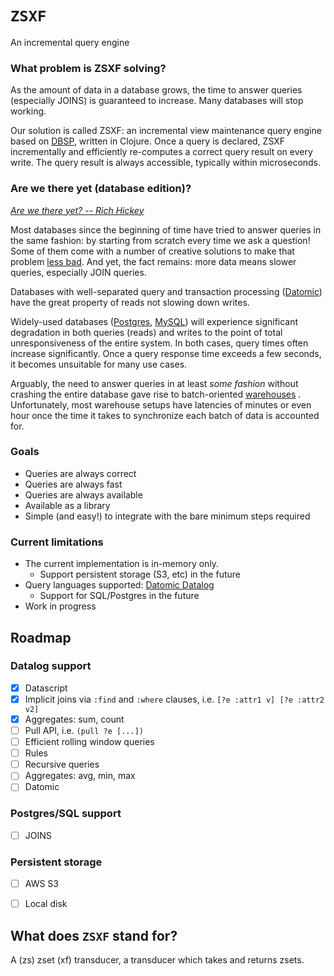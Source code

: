 # `ZSXF`
An incremental query engine

### What problem is ZSXF solving?

As the amount of data in a database grows, the time to answer queries (especially JOINS) is guaranteed to increase.
Many databases will stop working.

Our solution is called ZSXF:
an incremental view maintenance query engine based on [DBSP](https://www.vldb.org/pvldb/vol16/p1601-budiu.pdf),
written in Clojure.
Once a query is declared, ZSXF incrementally and efficiently re-computes a correct query result on every write.
The query result is always accessible, typically within microseconds.
### Are we there yet (database edition)?

*[Are we there yet? -- Rich Hickey](https://github.com/matthiasn/talk-transcripts/blob/master/Hickey_Rich/AreWeThereYet.md)*

Most databases since the beginning of time have tried to answer queries in the same fashion: by starting from scratch every time we ask a question! Some of them come with a number of creative solutions to make that problem [less bad](https://duckdb.org). And yet, the fact remains: more data means slower queries, especially JOIN queries.

Databases with well-separated query and transaction processing ([Datomic](http://datomic.com)) have the great property of reads not slowing down writes.

Widely-used databases ([Postgres](http://postgresql.org), [MySQL](https://www.mysql.com)) will experience significant degradation in both queries (reads) and writes to the point of total unresponsiveness of the entire system. In both cases, query times often increase significantly. Once a query response time exceeds a few seconds, it becomes unsuitable for many use cases.

Arguably,
the need
to answer queries in at least *some fashion* without crashing the entire database gave rise to batch-oriented [warehouses](http://snowflake.com) .
Unfortunately,
most warehouse setups have latencies of minutes or even hour once the time
it takes to synchronize each batch of data is accounted for.

### Goals
- Queries are always correct
- Queries are always fast
- Queries are always available
- Available as a library 
- Simple (and easy!) to integrate with the bare minimum steps required

### Current limitations
- The current implementation is in-memory only.
    -  Support persistent storage (S3, etc) in the future
- Query languages supported: [Datomic Datalog](https://docs.datomic.com/query/query-data-reference.html)
    - Support for SQL/Postgres in the future
- Work in progress


## Roadmap

### Datalog support
- [x] Datascript
- [x] Implicit joins via `:find` and `:where` clauses, i.e. `[?e :attr1 v] [?e :attr2 v2]`
- [x] Aggregates: sum, count
- [ ] Pull API, i.e. `(pull ?e [...])`
- [ ] Efficient rolling window queries
- [ ] Rules
- [ ] Recursive queries
- [ ] Aggregates: avg, min, max
- [ ] Datomic

### Postgres/SQL support
- [ ] JOINS

### Persistent storage
- [ ] AWS S3
- [ ] Local disk


## What does `ZSXF` stand for?
A (zs) zset (xf) transducer, a transducer which takes and returns zsets.
